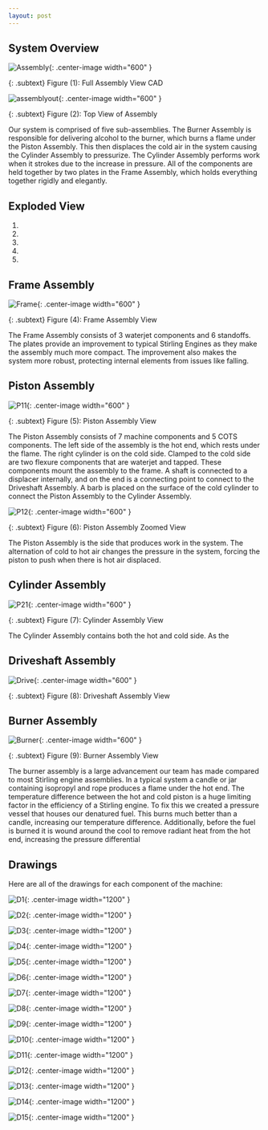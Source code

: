 ```yaml
---
layout: post
---
```

## System Overview
 ![Assembly](https://eliaswheatfall.github.io/StirlingEngineOne/assets/fullassembly.png){: .center-image width="600" }

{: .subtext}
Figure (1): Full Assembly View CAD
 
![assemblyout](https://eliaswheatfall.github.io/StirlingEngineOne/assets/topview.png){: .center-image width="600" }

{: .subtext}
Figure (2): Top View of Assembly

Our system is comprised of five sub-assemblies. The Burner Assembly is responsible for delivering alcohol to the burner, which burns a flame under the Piston Assembly. This then displaces the cold air in the system causing the Cylinder Assembly to pressurize. The Cylinder Assembly performs work when it strokes due to the increase in pressure. All of the components are held together by two plates in the Frame Assembly, which holds everything together rigidly and elegantly. 

## Exploded View 

1)
2)
3)
4)
5)

## Frame Assembly
![Frame](https://eliaswheatfall.github.io/StirlingEngineOne/assets/frame.png){: .center-image width="600" }

{: .subtext}
Figure (4): Frame Assembly View

The Frame Assembly consists of 3 waterjet components and 6 standoffs. The plates provide an improvement to typical Stirling Engines as they make the assembly much more compact. The improvement also makes the system more robust, protecting internal elements from issues like falling.


## Piston Assembly

![P11](https://eliaswheatfall.github.io/StirlingEngineOne/assets/pistonone.png){: .center-image width="600" }

{: .subtext}
Figure (5): Piston Assembly View

The Piston Assembly consists of 7 machine components and 5 COTS components. The left side of the assembly is the hot end, which rests under the flame. The right cylinder is on the cold side. Clamped to the cold side are two flexure components that are waterjet and tapped. These components mount the assembly to the frame. A shaft is connected to a displacer internally, and on the end is a connecting point to connect to the Driveshaft Assembly. A barb is placed on the surface of the cold cylinder to connect the Piston Assembly to the Cylinder Assembly.

![P12](https://eliaswheatfall.github.io/StirlingEngineOne/assets/coldhotzoom.png){: .center-image width="600" }

{: .subtext}
Figure (6): Piston Assembly Zoomed View

The Piston Assembly is the side that produces work in the system. The alternation of cold to hot air changes the pressure in the system, forcing the piston to push when there is hot air displaced. 

## Cylinder Assembly

![P21](https://eliaswheatfall.github.io/StirlingEngineOne/assets/pistontwo.png){: .center-image width="600" }

{: .subtext}
Figure (7): Cylinder Assembly View

The Cylinder Assembly contains both the hot and cold side. As the 

## Driveshaft Assembly
![Drive](https://eliaswheatfall.github.io/StirlingEngineOne/assets/flywheel.png){: .center-image width="600" }

{: .subtext}
Figure (8): Driveshaft Assembly View

## Burner Assembly

![Burner](https://eliaswheatfall.github.io/StirlingEngineOne/assets/gascan.png){: .center-image width="600" }

{: .subtext}
Figure (9): Burner Assembly View

The burner assembly is a large advancement our team has made compared to most Stirling engine assemblies. In a typical system a candle or jar containing isopropyl and rope produces a flame under the hot end. The temperature difference between the hot and cold piston is a huge limiting factor in the efficiency of a Stirling engine. To fix this we created a pressure vessel that houses our denatured  fuel. This burns much better than a candle, increasing our temperature difference. Additionally, before the fuel is burned it is wound around the cool to remove radiant heat from the hot end, increasing the pressure differential

## Drawings

Here are all of the drawings for each component of the machine: 

![D1](https://eliaswheatfall.github.io/StirlingEngineOne/assets/Pl-01.PNG){: .center-image width="1200" }

![D2](https://eliaswheatfall.github.io/StirlingEngineOne/assets/CL-03.PNG){: .center-image width="1200" }

![D3](https://eliaswheatfall.github.io/StirlingEngineOne/assets/clock_cage_plate_back.PNG){: .center-image width="1200" }

![D4](https://eliaswheatfall.github.io/StirlingEngineOne/assets/clock_cage_plate_front.PNG){: .center-image width="1200" }

![D5](https://eliaswheatfall.github.io/StirlingEngineOne/assets/cold_cylinder.PNG){: .center-image width="1200" }

![D6](https://eliaswheatfall.github.io/StirlingEngineOne/assets/CY-06.PNG){: .center-image width="1200" }

![D7](https://eliaswheatfall.github.io/StirlingEngineOne/assets/displacer.PNG){: .center-image width="1200" }

![D8](https://eliaswheatfall.github.io/StirlingEngineOne/assets/displacer_shaft.PNG){: .center-image width="1200" }

![D9](https://eliaswheatfall.github.io/StirlingEngineOne/assets/dr-02.PNG){: .center-image width="1200" }

![D10](https://eliaswheatfall.github.io/StirlingEngineOne/assets/dr-03.PNG){: .center-image width="1200" }

![D11](https://eliaswheatfall.github.io/StirlingEngineOne/assets/fly_wheel.PNG){: .center-image width="1200" }

![D12](https://eliaswheatfall.github.io/StirlingEngineOne/assets/hot_cylinder.PNG){: .center-image width="1200" }

![D13](https://eliaswheatfall.github.io/StirlingEngineOne/assets/link_adapter.PNG){: .center-image width="1200" }

![D14](https://eliaswheatfall.github.io/StirlingEngineOne/assets/nozzle_clamp.PNG){: .center-image width="1200" }

![D15](https://eliaswheatfall.github.io/StirlingEngineOne/assets/nozzle_holder.PNG){: .center-image width="1200" }

